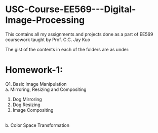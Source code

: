 # USC-Course-EE569---Digital-Image-Processing

This contains all my assignments and projects done as a part of EE569 coursework taught by Prof. C.C. Jay Kuo

The gist of the contents in each of the folders are as under:

**Homework-1:**
=
Q1. Basic Image Manipulation
<br />a. Mirroring, Resizing and Compositing 
1. Dog Mirroring
2. Dog Resizing
3. Image Compositing

<br />b. Color Space Transformation
